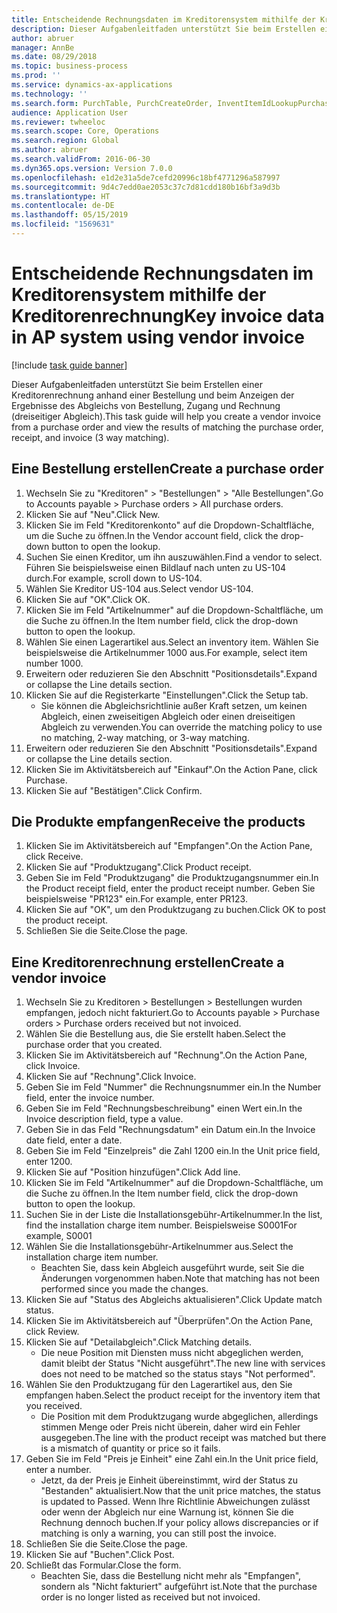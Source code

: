 ```yaml
---
title: Entscheidende Rechnungsdaten im Kreditorensystem mithilfe der Kreditorenrechnung
description: Dieser Aufgabenleitfaden unterstützt Sie beim Erstellen einer Kreditorenrechnung anhand einer Bestellung und beim Anzeigen der Ergebnisse des Abgleichs von Bestellung, Zugang und Rechnung (dreiseitiger Abgleich).
author: abruer
manager: AnnBe
ms.date: 08/29/2018
ms.topic: business-process
ms.prod: ''
ms.service: dynamics-ax-applications
ms.technology: ''
ms.search.form: PurchTable, PurchCreateOrder, InventItemIdLookupPurchase, PurchEditLines, VendEditInvoice, InventItemIdLookupSimple, VendInvoiceMatchingDetails
audience: Application User
ms.reviewer: twheeloc
ms.search.scope: Core, Operations
ms.search.region: Global
ms.author: abruer
ms.search.validFrom: 2016-06-30
ms.dyn365.ops.version: Version 7.0.0
ms.openlocfilehash: e1d2e31a5de7cefd20996c18bf4771296a587997
ms.sourcegitcommit: 9d4c7edd0ae2053c37c7d81cdd180b16bf3a9d3b
ms.translationtype: HT
ms.contentlocale: de-DE
ms.lasthandoff: 05/15/2019
ms.locfileid: "1569631"
---
```

# <a name="key-invoice-data-in-ap-system-using-vendor-invoice"></a><span data-ttu-id="db5cc-103">Entscheidende Rechnungsdaten im Kreditorensystem mithilfe der Kreditorenrechnung</span><span class="sxs-lookup"><span data-stu-id="db5cc-103">Key invoice data in AP system using vendor invoice</span></span>

[!include [task guide banner](../../includes/task-guide-banner.md)]

<span data-ttu-id="db5cc-104">Dieser Aufgabenleitfaden unterstützt Sie beim Erstellen einer Kreditorenrechnung anhand einer Bestellung und beim Anzeigen der Ergebnisse des Abgleichs von Bestellung, Zugang und Rechnung (dreiseitiger Abgleich).</span><span class="sxs-lookup"><span data-stu-id="db5cc-104">This task guide will help you create a vendor invoice from a purchase order and view the results of matching the purchase order, receipt, and invoice (3 way matching).</span></span>


## <a name="create-a-purchase-order"></a><span data-ttu-id="db5cc-105">Eine Bestellung erstellen</span><span class="sxs-lookup"><span data-stu-id="db5cc-105">Create a purchase order</span></span>
1. <span data-ttu-id="db5cc-106">Wechseln Sie zu "Kreditoren" > "Bestellungen" > "Alle Bestellungen".</span><span class="sxs-lookup"><span data-stu-id="db5cc-106">Go to Accounts payable > Purchase orders > All purchase orders.</span></span>
2. <span data-ttu-id="db5cc-107">Klicken Sie auf "Neu".</span><span class="sxs-lookup"><span data-stu-id="db5cc-107">Click New.</span></span>
3. <span data-ttu-id="db5cc-108">Klicken Sie im Feld "Kreditorenkonto" auf die Dropdown-Schaltfläche, um die Suche zu öffnen.</span><span class="sxs-lookup"><span data-stu-id="db5cc-108">In the Vendor account field, click the drop-down button to open the lookup.</span></span>
4. <span data-ttu-id="db5cc-109">Suchen Sie einen Kreditor, um ihn auszuwählen.</span><span class="sxs-lookup"><span data-stu-id="db5cc-109">Find a vendor to select.</span></span> <span data-ttu-id="db5cc-110">Führen Sie beispielsweise einen Bildlauf nach unten zu US-104 durch.</span><span class="sxs-lookup"><span data-stu-id="db5cc-110">For example, scroll down to US-104.</span></span>
5. <span data-ttu-id="db5cc-111">Wählen Sie Kreditor US-104 aus.</span><span class="sxs-lookup"><span data-stu-id="db5cc-111">Select vendor US-104.</span></span>
6. <span data-ttu-id="db5cc-112">Klicken Sie auf "OK".</span><span class="sxs-lookup"><span data-stu-id="db5cc-112">Click OK.</span></span>
7. <span data-ttu-id="db5cc-113">Klicken Sie im Feld "Artikelnummer" auf die Dropdown-Schaltfläche, um die Suche zu öffnen.</span><span class="sxs-lookup"><span data-stu-id="db5cc-113">In the Item number field, click the drop-down button to open the lookup.</span></span>
8. <span data-ttu-id="db5cc-114">Wählen Sie einen Lagerartikel aus.</span><span class="sxs-lookup"><span data-stu-id="db5cc-114">Select an inventory item.</span></span> <span data-ttu-id="db5cc-115">Wählen Sie beispielsweise die Artikelnummer 1000 aus.</span><span class="sxs-lookup"><span data-stu-id="db5cc-115">For example, select item number 1000.</span></span>
9. <span data-ttu-id="db5cc-116">Erweitern oder reduzieren Sie den Abschnitt "Positionsdetails".</span><span class="sxs-lookup"><span data-stu-id="db5cc-116">Expand or collapse the Line details section.</span></span>
10. <span data-ttu-id="db5cc-117">Klicken Sie auf die Registerkarte "Einstellungen".</span><span class="sxs-lookup"><span data-stu-id="db5cc-117">Click the Setup tab.</span></span>
    * <span data-ttu-id="db5cc-118">Sie können die Abgleichsrichtlinie außer Kraft setzen, um keinen Abgleich, einen zweiseitigen Abgleich oder einen dreiseitigen Abgleich zu verwenden.</span><span class="sxs-lookup"><span data-stu-id="db5cc-118">You can override the matching policy to use no matching, 2-way matching, or 3-way matching.</span></span>  
11. <span data-ttu-id="db5cc-119">Erweitern oder reduzieren Sie den Abschnitt "Positionsdetails".</span><span class="sxs-lookup"><span data-stu-id="db5cc-119">Expand or collapse the Line details section.</span></span>
12. <span data-ttu-id="db5cc-120">Klicken Sie im Aktivitätsbereich auf "Einkauf".</span><span class="sxs-lookup"><span data-stu-id="db5cc-120">On the Action Pane, click Purchase.</span></span>
13. <span data-ttu-id="db5cc-121">Klicken Sie auf "Bestätigen".</span><span class="sxs-lookup"><span data-stu-id="db5cc-121">Click Confirm.</span></span>

## <a name="receive-the-products"></a><span data-ttu-id="db5cc-122">Die Produkte empfangen</span><span class="sxs-lookup"><span data-stu-id="db5cc-122">Receive the products</span></span>
1. <span data-ttu-id="db5cc-123">Klicken Sie im Aktivitätsbereich auf "Empfangen".</span><span class="sxs-lookup"><span data-stu-id="db5cc-123">On the Action Pane, click Receive.</span></span>
2. <span data-ttu-id="db5cc-124">Klicken Sie auf "Produktzugang".</span><span class="sxs-lookup"><span data-stu-id="db5cc-124">Click Product receipt.</span></span>
3. <span data-ttu-id="db5cc-125">Geben Sie im Feld "Produktzugang" die Produktzugangsnummer ein.</span><span class="sxs-lookup"><span data-stu-id="db5cc-125">In the Product receipt field, enter the product receipt number.</span></span> <span data-ttu-id="db5cc-126">Geben Sie beispielsweise "PR123" ein.</span><span class="sxs-lookup"><span data-stu-id="db5cc-126">For example, enter PR123.</span></span>
4. <span data-ttu-id="db5cc-127">Klicken Sie auf "OK", um den Produktzugang zu buchen.</span><span class="sxs-lookup"><span data-stu-id="db5cc-127">Click OK to post the product receipt.</span></span>
5. <span data-ttu-id="db5cc-128">Schließen Sie die Seite.</span><span class="sxs-lookup"><span data-stu-id="db5cc-128">Close the page.</span></span>

## <a name="create-a-vendor-invoice"></a><span data-ttu-id="db5cc-129">Eine Kreditorenrechnung erstellen</span><span class="sxs-lookup"><span data-stu-id="db5cc-129">Create a vendor invoice</span></span>
1. <span data-ttu-id="db5cc-130">Wechseln Sie zu Kreditoren > Bestellungen > Bestellungen wurden empfangen, jedoch nicht fakturiert.</span><span class="sxs-lookup"><span data-stu-id="db5cc-130">Go to Accounts payable > Purchase orders > Purchase orders received but not invoiced.</span></span>
2. <span data-ttu-id="db5cc-131">Wählen Sie die Bestellung aus, die Sie erstellt haben.</span><span class="sxs-lookup"><span data-stu-id="db5cc-131">Select the purchase order that you created.</span></span>
3. <span data-ttu-id="db5cc-132">Klicken Sie im Aktivitätsbereich auf "Rechnung".</span><span class="sxs-lookup"><span data-stu-id="db5cc-132">On the Action Pane, click Invoice.</span></span>
4. <span data-ttu-id="db5cc-133">Klicken Sie auf "Rechnung".</span><span class="sxs-lookup"><span data-stu-id="db5cc-133">Click Invoice.</span></span>
5. <span data-ttu-id="db5cc-134">Geben Sie im Feld "Nummer" die Rechnungsnummer ein.</span><span class="sxs-lookup"><span data-stu-id="db5cc-134">In the Number field, enter the invoice number.</span></span>
6. <span data-ttu-id="db5cc-135">Geben Sie im Feld "Rechnungsbeschreibung" einen Wert ein.</span><span class="sxs-lookup"><span data-stu-id="db5cc-135">In the Invoice description field, type a value.</span></span>
7. <span data-ttu-id="db5cc-136">Geben Sie in das Feld "Rechnungsdatum" ein Datum ein.</span><span class="sxs-lookup"><span data-stu-id="db5cc-136">In the Invoice date field, enter a date.</span></span>
8. <span data-ttu-id="db5cc-137">Geben Sie im Feld "Einzelpreis" die Zahl 1200 ein.</span><span class="sxs-lookup"><span data-stu-id="db5cc-137">In the Unit price field, enter 1200.</span></span>
9. <span data-ttu-id="db5cc-138">Klicken Sie auf "Position hinzufügen".</span><span class="sxs-lookup"><span data-stu-id="db5cc-138">Click Add line.</span></span>
10. <span data-ttu-id="db5cc-139">Klicken Sie im Feld "Artikelnummer" auf die Dropdown-Schaltfläche, um die Suche zu öffnen.</span><span class="sxs-lookup"><span data-stu-id="db5cc-139">In the Item number field, click the drop-down button to open the lookup.</span></span>
11. <span data-ttu-id="db5cc-140">Suchen Sie in der Liste die Installationsgebühr-Artikelnummer.</span><span class="sxs-lookup"><span data-stu-id="db5cc-140">In the list, find the installation charge item number.</span></span> <span data-ttu-id="db5cc-141">Beispielsweise S0001</span><span class="sxs-lookup"><span data-stu-id="db5cc-141">For example, S0001</span></span>
12. <span data-ttu-id="db5cc-142">Wählen Sie die Installationsgebühr-Artikelnummer aus.</span><span class="sxs-lookup"><span data-stu-id="db5cc-142">Select the installation charge item number.</span></span>
    * <span data-ttu-id="db5cc-143">Beachten Sie, dass kein Abgleich ausgeführt wurde, seit Sie die Änderungen vorgenommen haben.</span><span class="sxs-lookup"><span data-stu-id="db5cc-143">Note that matching has not been performed since you made the changes.</span></span>  
13. <span data-ttu-id="db5cc-144">Klicken Sie auf "Status des Abgleichs aktualisieren".</span><span class="sxs-lookup"><span data-stu-id="db5cc-144">Click Update match status.</span></span>
14. <span data-ttu-id="db5cc-145">Klicken Sie im Aktivitätsbereich auf "Überprüfen".</span><span class="sxs-lookup"><span data-stu-id="db5cc-145">On the Action Pane, click Review.</span></span>
15. <span data-ttu-id="db5cc-146">Klicken Sie auf "Detailabgleich".</span><span class="sxs-lookup"><span data-stu-id="db5cc-146">Click Matching details.</span></span>
    * <span data-ttu-id="db5cc-147">Die neue Position mit Diensten muss nicht abgeglichen werden, damit bleibt der Status "Nicht ausgeführt".</span><span class="sxs-lookup"><span data-stu-id="db5cc-147">The new line with services does not need to be matched so the status stays "Not performed".</span></span>  
16. <span data-ttu-id="db5cc-148">Wählen Sie den Produktzugang für den Lagerartikel aus, den Sie empfangen haben.</span><span class="sxs-lookup"><span data-stu-id="db5cc-148">Select the product receipt for the inventory item that you received.</span></span>
    * <span data-ttu-id="db5cc-149">Die Position mit dem Produktzugang wurde abgeglichen, allerdings stimmen Menge oder Preis nicht überein, daher wird ein Fehler ausgegeben.</span><span class="sxs-lookup"><span data-stu-id="db5cc-149">The line with the product receipt was matched but there is a mismatch of quantity or price so it fails.</span></span>  
17. <span data-ttu-id="db5cc-150">Geben Sie im Feld "Preis je Einheit" eine Zahl ein.</span><span class="sxs-lookup"><span data-stu-id="db5cc-150">In the Unit price field, enter a number.</span></span>
    * <span data-ttu-id="db5cc-151">Jetzt, da der Preis je Einheit übereinstimmt, wird der Status zu "Bestanden" aktualisiert.</span><span class="sxs-lookup"><span data-stu-id="db5cc-151">Now that the unit price matches, the status is updated to Passed.</span></span> <span data-ttu-id="db5cc-152">Wenn Ihre Richtlinie Abweichungen zulässt oder wenn der Abgleich nur eine Warnung ist, können Sie die Rechnung dennoch buchen.</span><span class="sxs-lookup"><span data-stu-id="db5cc-152">If your policy allows discrepancies or if matching is only a warning, you can still post the invoice.</span></span>  
18. <span data-ttu-id="db5cc-153">Schließen Sie die Seite.</span><span class="sxs-lookup"><span data-stu-id="db5cc-153">Close the page.</span></span>
19. <span data-ttu-id="db5cc-154">Klicken Sie auf "Buchen".</span><span class="sxs-lookup"><span data-stu-id="db5cc-154">Click Post.</span></span>
20. <span data-ttu-id="db5cc-155">Schließt das Formular.</span><span class="sxs-lookup"><span data-stu-id="db5cc-155">Close the form.</span></span>
    * <span data-ttu-id="db5cc-156">Beachten Sie, dass die Bestellung nicht mehr als "Empfangen", sondern als "Nicht fakturiert" aufgeführt ist.</span><span class="sxs-lookup"><span data-stu-id="db5cc-156">Note that the purchase order is no longer listed as received but not invoiced.</span></span>  

